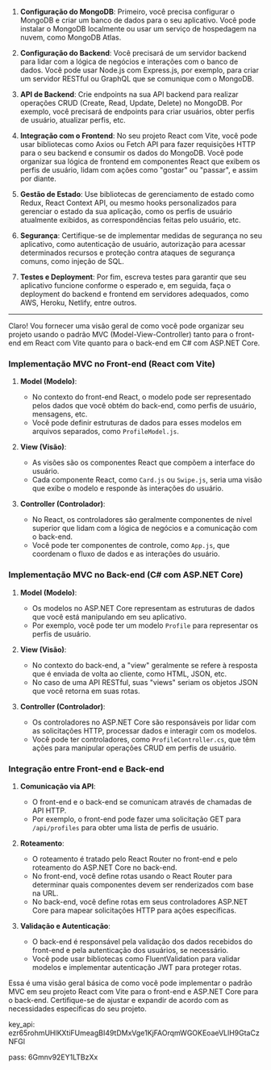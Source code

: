 

1. **Configuração do MongoDB**: Primeiro, você precisa configurar o MongoDB e criar um banco de dados para o seu aplicativo. Você pode instalar o MongoDB localmente ou usar um serviço de hospedagem na nuvem, como MongoDB Atlas.

2. **Configuração do Backend**: Você precisará de um servidor backend para lidar com a lógica de negócios e interações com o banco de dados. Você pode usar Node.js com Express.js, por exemplo, para criar um servidor RESTful ou GraphQL que se comunique com o MongoDB.

3. **API de Backend**: Crie endpoints na sua API backend para realizar operações CRUD (Create, Read, Update, Delete) no MongoDB. Por exemplo, você precisará de endpoints para criar usuários, obter perfis de usuário, atualizar perfis, etc.

4. **Integração com o Frontend**: No seu projeto React com Vite, você pode usar bibliotecas como Axios ou Fetch API para fazer requisições HTTP para o seu backend e consumir os dados do MongoDB. Você pode organizar sua lógica de frontend em componentes React que exibem os perfis de usuário, lidam com ações como "gostar" ou "passar", e assim por diante.

5. **Gestão de Estado**: Use bibliotecas de gerenciamento de estado como Redux, React Context API, ou mesmo hooks personalizados para gerenciar o estado da sua aplicação, como os perfis de usuário atualmente exibidos, as correspondências feitas pelo usuário, etc.

6. **Segurança**: Certifique-se de implementar medidas de segurança no seu aplicativo, como autenticação de usuário, autorização para acessar determinados recursos e proteção contra ataques de segurança comuns, como injeção de SQL.

7. **Testes e Deployment**: Por fim, escreva testes para garantir que seu aplicativo funcione conforme o esperado e, em seguida, faça o deployment do backend e frontend em servidores adequados, como AWS, Heroku, Netlify, entre outros.


-----------------------------------------------------------------------------------------------------------------------------------------------------------------------------------------------------------------------------------


Claro! Vou fornecer uma visão geral de como você pode organizar seu projeto usando o padrão MVC (Model-View-Controller) tanto para o front-end em React com Vite quanto para o back-end em C# com ASP.NET Core.

### Implementação MVC no Front-end (React com Vite)

1. **Model (Modelo)**:
   - No contexto do front-end React, o modelo pode ser representado pelos dados que você obtém do back-end, como perfis de usuário, mensagens, etc.
   - Você pode definir estruturas de dados para esses modelos em arquivos separados, como `ProfileModel.js`.

2. **View (Visão)**:
   - As visões são os componentes React que compõem a interface do usuário.
   - Cada componente React, como `Card.js` ou `Swipe.js`, seria uma visão que exibe o modelo e responde às interações do usuário.

3. **Controller (Controlador)**:
   - No React, os controladores são geralmente componentes de nível superior que lidam com a lógica de negócios e a comunicação com o back-end.
   - Você pode ter componentes de controle, como `App.js`, que coordenam o fluxo de dados e as interações do usuário.

### Implementação MVC no Back-end (C# com ASP.NET Core)

1. **Model (Modelo)**:
   - Os modelos no ASP.NET Core representam as estruturas de dados que você está manipulando em seu aplicativo.
   - Por exemplo, você pode ter um modelo `Profile` para representar os perfis de usuário.

2. **View (Visão)**:
   - No contexto do back-end, a "view" geralmente se refere à resposta que é enviada de volta ao cliente, como HTML, JSON, etc.
   - No caso de uma API RESTful, suas "views" seriam os objetos JSON que você retorna em suas rotas.

3. **Controller (Controlador)**:
   - Os controladores no ASP.NET Core são responsáveis por lidar com as solicitações HTTP, processar dados e interagir com os modelos.
   - Você pode ter controladores, como `ProfileController.cs`, que têm ações para manipular operações CRUD em perfis de usuário.

### Integração entre Front-end e Back-end

1. **Comunicação via API**:
   - O front-end e o back-end se comunicam através de chamadas de API HTTP.
   - Por exemplo, o front-end pode fazer uma solicitação GET para `/api/profiles` para obter uma lista de perfis de usuário.

2. **Roteamento**:
   - O roteamento é tratado pelo React Router no front-end e pelo roteamento do ASP.NET Core no back-end.
   - No front-end, você define rotas usando o React Router para determinar quais componentes devem ser renderizados com base na URL.
   - No back-end, você define rotas em seus controladores ASP.NET Core para mapear solicitações HTTP para ações específicas.

3. **Validação e Autenticação**:
   - O back-end é responsável pela validação dos dados recebidos do front-end e pela autenticação dos usuários, se necessário.
   - Você pode usar bibliotecas como FluentValidation para validar modelos e implementar autenticação JWT para proteger rotas.

Essa é uma visão geral básica de como você pode implementar o padrão MVC em seu projeto React com Vite para o front-end e ASP.NET Core para o back-end. Certifique-se de ajustar e expandir de acordo com as necessidades específicas do seu projeto.


key_api: ezr65rohmUHlKXtiFUmeagBI49tDMxVge1KjFAOrqmWGOKEoaeVLlH9GtaCzNFGl




pass: 6Gmnv92EY1LTBzXx